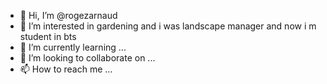 - 👋 Hi, I’m @rogezarnaud 
- 👀 I’m interested in gardening and i was landscape manager and now i m student in bts 
- 🌱 I’m currently learning ...
- 💞️ I’m looking to collaborate on ...
- 📫 How to reach me ...

<!---
rogezarnaud/rogezarnaud is a ✨ special ✨ repository because its `README.md` (this file) appears on your GitHub profile.
You can click the Preview link to take a look at your changes.
--->
